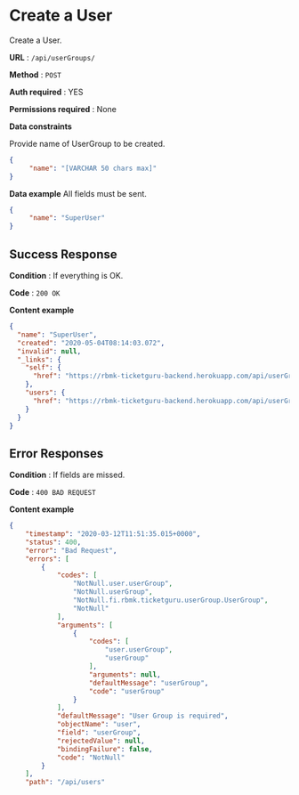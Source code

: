 # Create a User

Create a User.

**URL** : `/api/userGroups/`

**Method** : `POST`

**Auth required** : YES

**Permissions required** : None

**Data constraints**

Provide name of UserGroup to be created.

```json
{
	 "name": "[VARCHAR 50 chars max]"
}
```

**Data example** All fields must be sent.

```json
{
	 "name": "SuperUser"
}
```

## Success Response

**Condition** : If everything is OK.

**Code** : `200 OK`

**Content example**

```json
{
  "name": "SuperUser",
  "created": "2020-05-04T08:14:03.072",
  "invalid": null,
  "_links": {
    "self": {
      "href": "https://rbmk-ticketguru-backend.herokuapp.com/api/userGroups/13"
    },
    "users": {
      "href": "https://rbmk-ticketguru-backend.herokuapp.com/api/userGroups/13/users"
    }
  }
}
```

## Error Responses

**Condition** : If fields are missed.

**Code** : `400 BAD REQUEST`

**Content example**

```json
{
    "timestamp": "2020-03-12T11:51:35.015+0000",
    "status": 400,
    "error": "Bad Request",
    "errors": [
        {
            "codes": [
                "NotNull.user.userGroup",
                "NotNull.userGroup",
                "NotNull.fi.rbmk.ticketguru.userGroup.UserGroup",
                "NotNull"
            ],
            "arguments": [
                {
                    "codes": [
                        "user.userGroup",
                        "userGroup"
                    ],
                    "arguments": null,
                    "defaultMessage": "userGroup",
                    "code": "userGroup"
                }
            ],
            "defaultMessage": "User Group is required",
            "objectName": "user",
            "field": "userGroup",
            "rejectedValue": null,
            "bindingFailure": false,
            "code": "NotNull"
        }
    ],
    "path": "/api/users"
```

